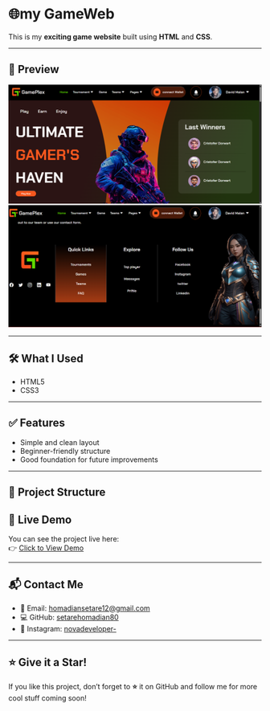 
# 🌐my GameWeb

This is my **exciting game website** built using **HTML** and **CSS**.  

---

## 📸 Preview

<div align="center">
  <img src="assets/img/Screenshot 2025-05-08 232632.png" alt="Project Screenshot" width="700"/>
</div>
<div align="center">
  <img src="assets/img/Screenshot 2025-05-08 232657.png" alt="Project Screenshot" width="700"/>
</div>

---

## 🛠️ What I Used

- HTML5
- CSS3

---

## ✅ Features

- Simple and clean layout
- Beginner-friendly structure
- Good foundation for future improvements

---

## 📂 Project Structure
## 🔗 Live Demo

You can see the project live here:  
👉 [Click to View Demo](https://github.com/setarehomadian80/web24-Gameweb.git)

---

## 📬 Contact Me

- 📧 Email: [homadiansetare12@gmail.com](mailto:homadiansetare12@gmail.com)
- 💻 GitHub: [setarehomadian80](https://github.com/setarehomadian80)
- 📸 Instagram: [novadeveloper-](https://instagram.com/novadeveloper-)

---

## ⭐ Give it a Star!

If you like this project, don’t forget to **⭐** it on GitHub and follow me for more cool stuff coming soon!


